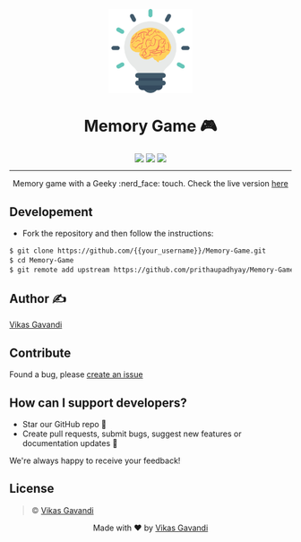 <p align="center"><img src="image/memory.svg" align="center" width="150"></p>
<h1 align="center"> Memory Game  🎮 </h1>
<p align="center">
  <img href="https://github.com/prithaupadhyay/Memory-Game/blob/master/LICENSE" src="https://img.shields.io/github/license/mashape/apistatus.svg?style=flat-square" align="center">
  <img href="https://github.com/prithaupadhyay/Memory-Game/stargazers" src="https://img.shields.io/github/stars/prithaupadhyay/Memory-Game.svg?style=flat-square" align="center">
  <img href="https://github.com/prithaupadhyay/Memory-Game/issues" src="https://img.shields.io/github/issues/prithaupadhyay/Memory-Game.svg?style=flat-square" align="center">
</p>
<hr>
<p align="center"> 
  Memory game with a Geeky :nerd_face: touch.
  Check the live version <a href="https://digilabsteam.github.io/memorygame/">here</a>
</p>

## Developement
- Fork the repository and then follow the instructions:

```sh
$ git clone https://github.com/{{your_username}}/Memory-Game.git
$ cd Memory-Game
$ git remote add upstream https://github.com/prithaupadhyay/Memory-Game.git
```

## Author ✍️
[Vikas Gavandi](https://github.com/digilabsteam)

## Contribute
Found a bug, please [create an issue](https://github.com/digilabsteam/cetaniltmmemory/issues/new)

## How can I support developers?

- Star our GitHub repo 🌟
- Create pull requests, submit bugs, suggest new features or documentation updates 🔧

We're always happy to receive your feedback!

## License

> © [Vikas Gavandi](https://github.com/digilabsteam)

<p align="center"> Made with ❤ by <a href="https://github.com/digilabsteam">Vikas Gavandi</a></p>
